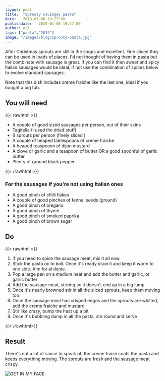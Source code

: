 ```yaml
---
layout: post
title:  "Sprouty sausagey pasta"
date:   2019-01-06 19:27:00
publishdate:   2019-01-06 19:27:00
author: oli
tags: ["pasta","2019"]
image: "/images/blog/sprouty-pasta.jpg"
---
```


After Christmas sprouts are still in the shops and excellent.  Fine sliced they can be used in loads of places.  I'd not thought of having them in pasta but the combinate with sausage is great.  If you can find it then sweet and spicy Italian sausages would be ideal, if not use the combination of spices below to evolve standard sausages.

Note that this dish includes creme fraiche like the last one, ideal if you bought a big tub.

## You will need

{{< rawhtml >}}
<ul>
<li class="p-ingredient">A couple of good sized sausages per person, out of their skins</li>
<li class="p-ingredient">Tagitella (I used the dried stuff)</li>
<li class="p-ingredient">6 sprouts per person (finely sliced )</li>
<li class="p-ingredient">A couple of heaped tablespoons of creme fraiche</li>
<li class="p-ingredient">A heaped teaspooon of dijon mustard</li>
<li class="p-ingredient">A clove or garlic and a teaspoon of butter OR a good spoonful of garlic butter</li>
<li class="p-ingredient">Plenty of ground black pepper</li>
</ul>
{{< /rawhtml >}}

### For the sausages if you're not using Italian ones

* A good pinch of chilli flakes
* A couple of good pinches of fennel seeds (ground)
* A good pinch of oregano
* A good pinch of thyme
* A good pinch of smoked paprika
* A good pinch of brown sugar

## Do
{{< rawhtml >}}
<ol class="e-instructions">
<li> If you need to spice the sausage meat, mix it all now</li>
<li> Stick the pasta on to boil.  Once it's ready drain it and keep it warm to one side.  Aim for al dente.</li>
<li> Pop a large pan on a medium heat and add the butter and garlic, or garlic butter</li>
<li> Add the sausage meat, stirring so it doesn't end up in a big lump</li>
<li> Once it's nearly browned stir in all the sliced sprouts, keep them moving too</li>
<li> Once the sausage meat has crisped edges and the sprouts are whilted, add the creme fraiche and mustard</li>
<li> Stir like crazy, bump the heat up a bit</li>
<li> Once it's bubbling dump in all the pasta, stir round and serve</li>
</ol>
{{< /rawhtml>}}

## Result

There's not a lot of sauce to speak of, the creme fraise coats the pasta and keeps everything moving.  The sprouts are fresh and the sausage meat crispy.

![GET IN MY FACE](/images/blog/sprouty-pasta.jpg)
